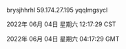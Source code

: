 brysjhhrhl 59.174.27.195 yqqlmgsycl

2022年 06月 04日 星期六 12:17:29 CST

2022年 06月 04日 星期六 04:17:29 GMT
